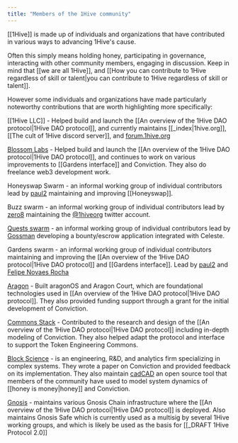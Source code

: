 ```yaml
---
title: "Members of the 1Hive community"
---
```


[[1Hive]] is made up of individuals and organizations that have contributed in various ways to advancing 1Hive's cause. 

Often this simply means holding honey, participating in governance, interacting with other community members, engaging in discussion. Keep in mind that [[we are all 1Hive]], and [[How you can contribute to 1Hive regardless of skill or talent|you can contribute to 1Hive regardless of skill or talent]].

However some individuals and organizations have made particularly noteworthy contributions that are worth highlighting more specifically: 

[[1Hive LLC]] - Helped build and launch the [[An overview of the 1Hive DAO protocol|1Hive DAO protocol]], and currently maintains [[_index|1hive.org]], [[The cult of 1Hive discord server]], and [forum.1hive.org](https://forum.1hive.org)

[Blossom Labs](https://www.blossom.software/) - Helped build and launch the [[An overview of the 1Hive DAO protocol|1Hive DAO protocol]], and continues to work on various improvements to [[Gardens interface]] and Conviction. They also do freelance web3 development work. 

Honeyswap Swarm - an informal working group of individual contributors lead by [paul2](https://forum.1hive.org/t/fluid-proposal-paul2-active-contributor/5525) maintaining and improving [[Honeyswap]]. 

Buzz swarm - an informal working group of individual contributors lead by [zero8](https://forum.1hive.org/t/fluid-proposal-for-zer8-active-contributor/5529) maintaining the [@1hiveorg](https://twitter.com/1HiveOrg) twitter account. 

[Quests swarm](https://forum.1hive.org/t/fluid-proposal-quests-swarm/5400/2) - an informal working group of individual contributors lead by [Gossman](https://forum.1hive.org/u/gossman123/summary) developing a bounty/escrow application integrated with Celeste. 

Gardens swarm - an informal working group of individual contributors maintaining and improving the [[An overview of the 1Hive DAO protocol|1Hive DAO protocol]] and [[Gardens interface]]. Lead by [paul2](https://forum.1hive.org/t/fluid-proposal-paul2-active-contributor/5525) and [Felipe Novaes Rocha](https://forum.1hive.org/t/fluid-proposal-felipe-novaes-rocha-active-contributor/5415/3)

[Aragon](https://aragon.org) - Built aragonOS and Aragon Court, which are foundational technologies used in [[An overview of the 1Hive DAO protocol|1Hive DAO protocol]]. They also provided funding support through a grant for the initial development of Conviction. 

[Commons Stack](https://www.commonsstack.org/) - Contributed to the research and design of the [[An overview of the 1Hive DAO protocol|1Hive DAO protocol]] including in-depth modeling of Conviction. They also helped adapt the protocol and interface to support the Token Engineering Commons.

[Block Science](https://www.block.science/) - is an engineering, R&D, and analytics firm specializing in complex systems. They wrote a paper on Conviction and provided feedback on its implementation. They also maintain [cadCAD](https://cadcad.org/) an open source tool that  members of the community have used to model system dynamics of [[honey is money|honey]] and Conviction. 

[Gnosis](https://gnosis.io) - maintains various Gnosis Chain infrastructure where the [[An overview of the 1Hive DAO protocol|1Hive DAO protocol]] is deployed. Also maintains Gnosis Safe which is currently used as a multisig by several 1Hive working groups, and which is likely be used as the basis for [[_DRAFT 1Hive Protocol 2.0]]